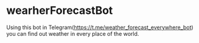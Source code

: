 # wearherForecastBot

Using this bot in Telegram(https://t.me/weather_forecast_everywhere_bot) you can find out weather in every place of the world.
